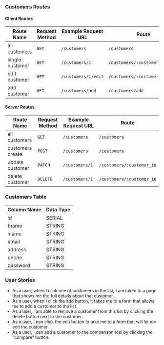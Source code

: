 ### Customers Routes

#### Client Routes

| Route Name      | Request Method | Example Request URL | Route                          |
| --------------- | -------------- | ------------------- | ------------------------------ |
| all customers   | `GET`          | `/customers`        | `/customers`                   |
| single customer | `GET`          | `/customers/1`      | `/customers/:customer_id`      |
| edit customer   | `GET`          | `/customers/1/edit` | `/customers/:customer_id/edit` |
| add customer    | `GET`          | `/customers/add`    | `/customers/add`               |

#### Server Routes

| Route Name       | Request Method | Example Request URL | Route                     |
| ---------------- | -------------- | ------------------- | ------------------------- |
| all customers    | `GET`          | `/customers`        | `/customers`              |
| customers create | `POST`         | `/customers`        | `/customers`              |
| update customer  | `PATCH`        | `/customers/1`      | `/customers/:customer_id` |
| delete customer  | `DELETE`       | `/customers/1`      | `/customers/:customer_id` |

### Customers Table

| Column Name | Data Type |
| ----------- | --------- |
| id          | SERIAL    |
| fname       | STRING    |
| lname       | STRING    |
| email       | STRING    |
| address     | STRING    |
| phone       | STRING    |
| password    | STRING    |

### User Stories

- As a user, when I click one of customers in the list, I am taken to a page that shows me the full details about that customer.
- As a user, when I click the add button, it takes me to a form that allows me to add a customer to the list.
- As a user, I am able to remove a customer from this list by clicking the delete button next to the customer.
- As a user, I can click the edit button to take me to a form that will let me edit the customer.
- As a user, I can add a customer to the comparison tool by clicking the "compare" button.
